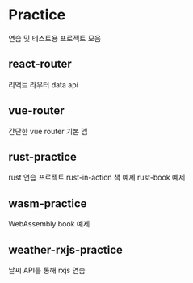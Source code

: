 # Practice

연습 및 테스트용 프로젝트 모음


## react-router

리액트 라우터 data api

## vue-router

간단한 vue router 기본 앱

## rust-practice

rust 연습 프로젝트
rust-in-action 책 예제
rust-book 예제

## wasm-practice

WebAssembly book 예제

## weather-rxjs-practice

날씨 API를 통해 rxjs 연습
